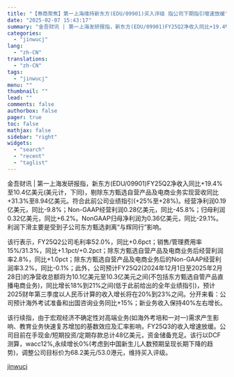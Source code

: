 ```yaml
---
title: "【券商聚焦】第一上海维持新东方(EDU/09901)买入评级 指公司下期指引增速放缓"
date: "2025-02-07 15:43:17"
summary: "金吾财讯 | 第一上海发研报指，新东方(EDU/09901)FY25Q2净收入同比+19.4%至10..."
categories:
  - "jinwucj"
lang:
  - "zh-CN"
translations:
  - "zh-CN"
tags:
  - "jinwucj"
menu: ""
thumbnail: ""
lead: ""
comments: false
authorbox: false
pager: true
toc: false
mathjax: false
sidebar: "right"
widgets:
  - "search"
  - "recent"
  - "taglist"
---
```


金吾财讯 | 第一上海发研报指，新东方(EDU/09901)FY25Q2净收入同比+19.4%至10.4亿美元(美元计，下同)，剔除东方甄选自营产品及电商业务实现营收同比+31.3%至8.94亿美元。符合此前公司业绩指引(+25%至+28%)。经营净利润0.19亿美元，同比-9.8%；Non-GAAP经营利润0.28亿美元，同比-45.8%；归母利润0.32亿美元，同比+6.2%。NonGAAP归母净利润为0.36亿美元，同比-29.1%。利润下滑主要是受到子公司东方甄选剥离“与辉同行”影响。  
  
该行表示，FY25Q2公司毛利率52.0%，同比+0.6pct；销售/管理费用率15%/31.3%，同比+1.1pct/+0.2pct；除东方甄选自营产品及电商业务后经营利润率2.8%，同比+1.0pct；除东方甄选自营产品及电商业务后的Non-GAAP经营利润率3.2%，同比-0.1%；此外，公司预计FY25Q2(2024年12月1日至2025年2月28日)的净营收总额将为10.1亿美元至10.3亿美元之间(不包括东方甄选自管产品直播电商业务)，同比增长18%到21%之间(低于此前给出的全年业绩指引)，预计2025财年第三季度以人民币计算的收入增长将在20%到23%之间。分开来看：公司预计海外考试准备和出国咨询业务同比+15%；新业务收入保持40%左右增长。  
  
该行续指，由于宏观经济不确定性对高端业务(如海外考培和一对一)需求产生影响、教育业务快速复苏增加的基数效应及汇率影响，FY25Q3的收入增速放缓。公司目前在手现金/短期投资/定期存款总计48亿美元，资金储备充足。该行以DCF测算，wacc12%,永续增长0%(考虑到中国新生儿人数预期呈现长期下降的趋势)，调整公司目标价为68.2美元/53.0港元，维持买入评级。

[jinwucj](https://sky.szfiu.com/info/hk/details/265607447)

